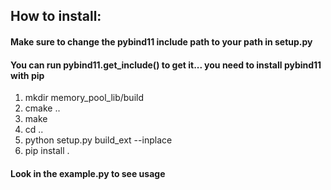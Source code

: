 ## How to install: 
#### Make sure to change the pybind11 include path to your path in setup.py
#### You can run pybind11.get_include() to get it... you need to install pybind11 with pip
1. mkdir memory_pool_lib/build
2. cmake ..
3. make
4. cd ..
5. python setup.py build_ext --inplace
6. pip install .

#### Look in the example.py to see usage